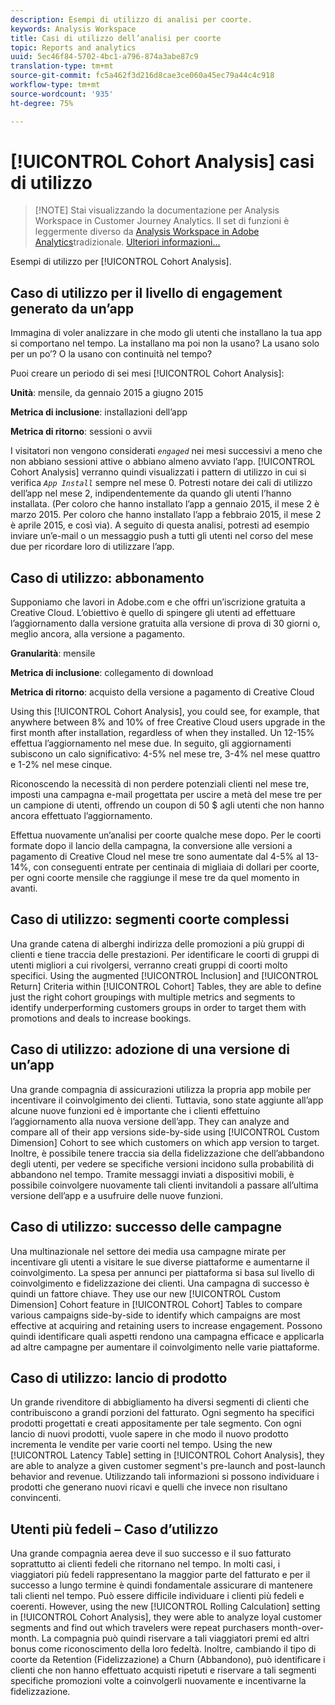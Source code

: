 ```yaml
---
description: Esempi di utilizzo di analisi per coorte.
keywords: Analysis Workspace
title: Casi di utilizzo dell’analisi per coorte
topic: Reports and analytics
uuid: 5ec46f84-5702-4bc1-a796-874a3abe87c9
translation-type: tm+mt
source-git-commit: fc5a462f3d216d8cae3ce060a45ec79a44c4c918
workflow-type: tm+mt
source-wordcount: '935'
ht-degree: 75%

---
```



# [!UICONTROL Cohort Analysis] casi di utilizzo

>[!NOTE] Stai visualizzando la documentazione per  Analysis Workspace in Customer Journey Analytics. Il set di funzioni è leggermente diverso da [Analysis Workspace in Adobe  Analytics](https://docs.adobe.com/content/help/it-IT/analytics/analyze/analysis-workspace/home.html)tradizionale. [Ulteriori informazioni...](/help/getting-started/cja-aa.md)

Esempi di utilizzo per [!UICONTROL Cohort Analysis].

## Caso di utilizzo per il livello di engagement generato da un’app

Immagina di voler analizzare in che modo gli utenti che installano la tua app si comportano nel tempo. La installano ma poi non la usano? La usano solo per un po’? O la usano con continuità nel tempo?

Puoi creare un periodo di sei mesi [!UICONTROL Cohort Analysis]:

**Unità**: mensile, da gennaio 2015 a giugno 2015

**Metrica di inclusione**: installazioni dell’app

**Metrica di ritorno**: sessioni o avvii

I visitatori non vengono considerati *`engaged`* nei mesi successivi a meno che non abbiano sessioni attive o abbiano almeno avviato l’app. [!UICONTROL Cohort Analysis] verranno quindi visualizzati i pattern di utilizzo in cui si verifica *`App Install`* sempre nel mese 0. Potresti notare dei cali di utilizzo dell’app nel mese 2, indipendentemente da quando gli utenti l’hanno installata. (Per coloro che hanno installato l’app a gennaio 2015, il mese 2 è marzo 2015. Per coloro che hanno installato l’app a febbraio 2015, il mese 2 è aprile 2015, e così via). A seguito di questa analisi, potresti ad esempio inviare un’e-mail o un messaggio push a tutti gli utenti nel corso del mese due per ricordare loro di utilizzare l’app.

## Caso di utilizzo: abbonamento

Supponiamo che lavori in Adobe.com e che offri un’iscrizione gratuita a Creative Cloud. L’obiettivo è quello di spingere gli utenti ad effettuare l’aggiornamento dalla versione gratuita alla versione di prova di 30 giorni o, meglio ancora, alla versione a pagamento.

**Granularità**: mensile

**Metrica di inclusione**: collegamento di download

**Metrica di ritorno**: acquisto della versione a pagamento di Creative Cloud

Using this [!UICONTROL Cohort Analysis], you could see, for example, that anywhere between 8% and 10% of free Creative Cloud users upgrade in the first month after installation, regardless of when they installed. Un 12-15% effettua l’aggiornamento nel mese due. In seguito, gli aggiornamenti subiscono un calo significativo: 4-5% nel mese tre, 3-4% nel mese quattro e 1-2% nel mese cinque.

Riconoscendo la necessità di non perdere potenziali clienti nel mese tre, imposti una campagna e-mail progettata per uscire a metà del mese tre per un campione di utenti, offrendo un coupon di 50 $ agli utenti che non hanno ancora effettuato l’aggiornamento.

Effettua nuovamente un’analisi per coorte qualche mese dopo. Per le coorti formate dopo il lancio della campagna, la conversione alle versioni a pagamento di Creative Cloud nel mese tre sono aumentate dal 4-5% al 13-14%, con conseguenti entrate per centinaia di migliaia di dollari per coorte, per ogni coorte mensile che raggiunge il mese tre da quel momento in avanti.

## Caso di utilizzo: segmenti coorte complessi

Una grande catena di alberghi indirizza delle promozioni a più gruppi di clienti e tiene traccia delle prestazioni. Per identificare le coorti di gruppi di utenti migliori a cui rivolgersi, verranno creati gruppi di coorti molto specifici. Using the augmented [!UICONTROL Inclusion] and [!UICONTROL Return] Criteria within [!UICONTROL Cohort] Tables, they are able to define just the right cohort groupings with multiple metrics and segments to identify underperforming customers groups in order to target them with promotions and deals to increase bookings.

## Caso di utilizzo: adozione di una versione di un’app

Una grande compagnia di assicurazioni utilizza la propria app mobile per incentivare il coinvolgimento dei clienti. Tuttavia, sono state aggiunte all’app alcune nuove funzioni ed è importante che i clienti effettuino l’aggiornamento alla nuova versione dell’app. They can analyze and compare all of their app versions side-by-side using [!UICONTROL Custom Dimension] Cohort to see which customers on which app version to target. Inoltre, è possibile tenere traccia sia della fidelizzazione che dell’abbandono degli utenti, per vedere se specifiche versioni incidono sulla probabilità di abbandono nel tempo. Tramite messaggi inviati a dispositivi mobili, è possibile coinvolgere nuovamente tali clienti invitandoli a passare all’ultima versione dell’app e a usufruire delle nuove funzioni.

## Caso di utilizzo: successo delle campagne

Una multinazionale nel settore dei media usa campagne mirate per incentivare gli utenti a visitare le sue diverse piattaforme e aumentarne il coinvolgimento. La spesa per annunci per piattaforma si basa sul livello di coinvolgimento e fidelizzazione dei clienti. Una campagna di successo è quindi un fattore chiave. They use our new [!UICONTROL Custom Dimension] Cohort feature in [!UICONTROL Cohort] Tables to compare various campaigns side-by-side to identify which campaigns are most effective at acquiring and retaining users to increase engagement. Possono quindi identificare quali aspetti rendono una campagna efficace e applicarla ad altre campagne per aumentare il coinvolgimento nelle varie piattaforme.

## Caso di utilizzo: lancio di prodotto

Un grande rivenditore di abbigliamento ha diversi segmenti di clienti che contribuiscono a grandi porzioni del fatturato. Ogni segmento ha specifici prodotti progettati e creati appositamente per tale segmento. Con ogni lancio di nuovi prodotti, vuole sapere in che modo il nuovo prodotto incrementa le vendite per varie coorti nel tempo. Using the new [!UICONTROL Latency Table] setting in [!UICONTROL Cohort Analysis], they are able to analyze a given customer segment&#39;s pre-launch and post-launch behavior and revenue. Utilizzando tali informazioni si possono individuare i prodotti che generano nuovi ricavi e quelli che invece non risultano convincenti.

## Utenti più fedeli – Caso d’utilizzo

Una grande compagnia aerea deve il suo successo e il suo fatturato soprattutto ai clienti fedeli che ritornano nel tempo. In molti casi, i viaggiatori più fedeli rappresentano la maggior parte del fatturato e per il successo a lungo termine è quindi fondamentale assicurare di mantenere tali clienti nel tempo. Può essere difficile individuare i clienti più fedeli e coerenti. However, using the new [!UICONTROL Rolling Calculation] setting in [!UICONTROL Cohort Analysis], they were able to analyze loyal customer segments and find out which travelers were repeat purchasers month-over-month. La compagnia può quindi riservare a tali viaggiatori premi ed altri bonus come riconoscimento della loro fedeltà. Inoltre, cambiando il tipo di coorte da Retention (Fidelizzazione) a Churn (Abbandono), può identificare i clienti che non hanno effettuato acquisti ripetuti e riservare a tali segmenti specifiche promozioni volte a coinvolgerli nuovamente e incentivarne la fidelizzazione.
